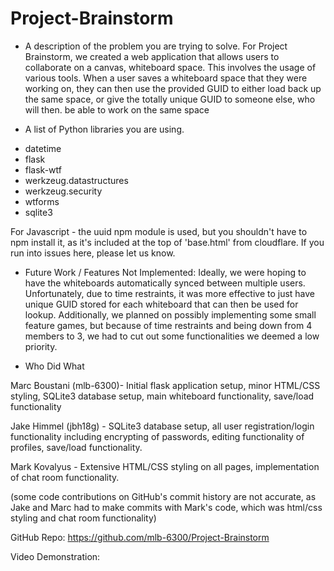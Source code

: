 # Project-Brainstorm
* A description of the problem you are trying to solve.
For Project Brainstorm, we created a web application that allows users to collaborate on a canvas, whiteboard space.
This involves the usage of various tools. When a user saves a whiteboard space that they were working on, they can then 
use the provided GUID to either load back up the same space, or give the totally unique GUID to someone else, who will then.
be able to work on the same space

* A list of Python libraries you are using.
- datetime
- flask
- flask-wtf
- werkzeug.datastructures 
- werkzeug.security
- wtforms
- sqlite3

For Javascript - the uuid npm module is used, but you shouldn't have to npm install it, as it's included at the top of 'base.html'
from cloudflare. If you run into issues here, please let us know.

* Future Work / Features Not Implemented: 
Ideally, we were hoping to have the whiteboards automatically synced between multiple users. Unfortunately, due to time
restraints, it was more effective to just have unique GUID stored for each whiteboard that can then be used for lookup.
Additionally, we planned on possibly implementing some small feature games, but because of time restraints and being down 
from 4 members to 3, we had to cut out some functionalities we deemed a low priority.

* Who Did What

Marc Boustani (mlb-6300)- Initial flask application setup, minor HTML/CSS styling, SQLite3 database setup, main whiteboard functionality, save/load functionality

Jake Himmel (jbh18g) - SQLite3 database setup, all user registration/login functionality including encrypting of passwords, editing
functionality of profiles, save/load functionality.

Mark Kovalyus - Extensive HTML/CSS styling on all pages, implementation of chat room functionality. 

(some code contributions on GitHub's commit history are not accurate, as Jake and Marc had to make commits with Mark's code, which was html/css styling and chat room functionality)

GitHub Repo: https://github.com/mlb-6300/Project-Brainstorm

Video Demonstration: 
